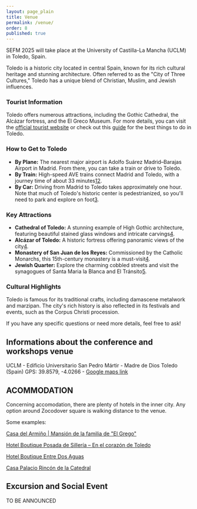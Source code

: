 ```yaml
---
layout: page_plain
title: Venue
permalink: /venue/
order: 8
published: true
---
```

SEFM 2025 will take place at the University of Castilla-La Mancha (UCLM) in Toledo, Spain.

<!-- 
- **The main conference** will take place in (...)
- **Sattelite workshops** on Monday and Tuesday are located in (...)
 -->

Toledo is a historic city located in central Spain, known for its rich cultural heritage and stunning architecture. Often referred to as the "City of Three Cultures," Toledo has a unique blend of Christian, Muslim, and Jewish influences.

### Tourist Information
Toledo offers numerous attractions, including the Gothic Cathedral, the Alcázar fortress, and the El Greco Museum. For more details, you can visit the [official tourist website](https://www.spain.info/en/destination/toledo/) or check out this [guide](https://www.thecrazytourist.com/15-best-things-toledo-spain/) for the best things to do in Toledo.

### How to Get to Toledo
- **By Plane:** The nearest major airport is Adolfo Suárez Madrid–Barajas Airport in Madrid. From there, you can take a train or drive to Toledo.
- **By Train:** High-speed AVE trains connect Madrid and Toledo, with a journey time of about 33 minutes[1](https://madridtraveling.com/day-trips/toledo-train-station/)[2](https://www.raileurope.com/en-us/destinations/trains-to-toledo).
- **By Car:** Driving from Madrid to Toledo takes approximately one hour. Note that much of Toledo's historic center is pedestrianized, so you'll need to park and explore on foot[3](https://routesandrevelations.com/toledo-spain-travel-guide/).

### Key Attractions
- **Cathedral of Toledo:** A stunning example of High Gothic architecture, featuring beautiful stained glass windows and intricate carvings[4](https://www.thecrazytourist.com/15-best-things-toledo-spain/).
- **Alcázar of Toledo:** A historic fortress offering panoramic views of the city[4](https://www.thecrazytourist.com/15-best-things-toledo-spain/).
- **Monastery of San Juan de los Reyes:** Commissioned by the Catholic Monarchs, this 15th-century monastery is a must-visit[4](https://www.thecrazytourist.com/15-best-things-toledo-spain/).
- **Jewish Quarter:** Explore the charming cobbled streets and visit the synagogues of Santa Maria la Blanca and El Tránsito[5](https://www.spain.info/en/destination/toledo/).

### Cultural Highlights
Toledo is famous for its traditional crafts, including damascene metalwork and marzipan. The city's rich history is also reflected in its festivals and events, such as the Corpus Christi procession.

If you have any specific questions or need more details, feel free to ask!


## Informations about the conference and workshops venue

UCLM - Edificio Universitario San Pedro Mártir - Madre de Dios
Toledo (Spain)
GPS: 39.8579, -4.0266 - [Google maps link](https://maps.app.goo.gl/EJNegwk8qtyRpMcc8)

## ACOMMODATION

Concerning accomodation, there are plenty of hotels in the inner city. Any option around Zocodover square is walking distance to the venue.

Some examples:

[Casa del Armiño | Mansión de la familia de "El Grego"](https://casadelarmino.es)

[Hotel Boutique Posada de Sillería – En el corazón de Toledo](https://hotelposadasilleria.es/)

[Hotel Boutique Entre Dos Aguas](https://www.casaentredosaguas.es/)

[Casa Palacio Rincón de la Catedral](https://rincondelacatedral.es/)

## Excursion and Social Event

TO BE ANNOUNCED

